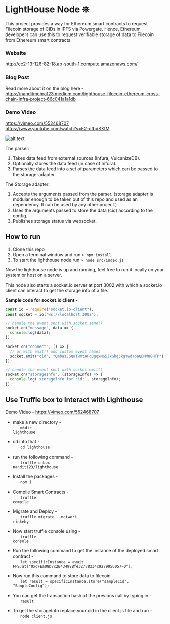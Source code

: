 # LightHouse Node ⛯
This project provides a way for Ethereum smart contracts to request Filecoin storage of CIDs in IPFS via Powergate. Hence, Ethereum developers can use this to request verifiable storage of data to Filecoin from Ethereum smart contracts. 

### Website
http://ec2-13-126-82-18.ap-south-1.compute.amazonaws.com/
### Blog Post
Read more about it on the blog here - https://nanditmehra123.medium.com/lighthouse-filecoin-ethereum-cross-chain-infra-project-66c041a1a1db
### Demo Video 
https://vimeo.com/552468707 <br>
https://www.youtube.com/watch?v=E2-cfbdSXtM

![alt text](https://github.com/nandit123/lighthouse/blob/master/res/lighthouse.png?raw=true)

The parser:

1. Takes data feed from external sources (Infura, VulcanizeDB).
2. Optionally stores the data feed (in case of Infura).
3. Parses the data feed into a set of parameters which can be passed to the storage-adapter.

The Storage adapter:

1. Accepts the arguments passed from the parser. (storage adapter is modular enough to be taken out of this repo and used as an dependency. It can be used by any other project.)
2. Uses the arguments passed to store the data (cid) according to the config.
3. Publishes storage status via websocket.

## How to run

1. Clone this repo
2. Open a terminal window and run `> npm install`
3. To start the lighthouse node run `> node src/index.js`

Now the lighthouse node is up and running, feel free to run it locally on your system or host on a server. 

This node also starts a socket.io server at port 3002 with which a socket.io client can interact to get the storage info of a file.

**Sample code for socket.io client -** 
```js
const io = require("socket.io-client");
const socket = io("ws://localhost:3002");

// handle the event sent with socket.send()
socket.on("message", data => {
  console.log(data);
});

socket.on("connect", () => {
  // or with emit() and custom event names
  socket.emit("cid", "QmbazJSQWTwmtAFqDgqxMG5JxGhg3kgYwdapaQDMM88HTP"); // put in your <cid> here for which storage-info is requested
});

// handle the event sent with socket.emit()
socket.on("storageInfo", (storageInfo) => {
  console.log('storageInfo for cid:', storageInfo);
});
```

## Use Truffle box to Interact with Lighthouse
Demo Video - https://vimeo.com/552468707
- make a new directory - <br>
&nbsp;&nbsp;&nbsp;&nbsp;&nbsp;&nbsp;<code>mkdir lighthouse</code><br>
- cd into that - <br>
&nbsp;&nbsp;&nbsp;&nbsp;&nbsp;&nbsp;<code>cd lighthouse</code><br>
- run the following command - <br>
&nbsp;&nbsp;&nbsp;&nbsp;&nbsp;&nbsp;<code>truffle unbox nandit123/lighthouse</code><br>
- Install the packages - <br>
&nbsp;&nbsp;&nbsp;&nbsp;&nbsp;&nbsp;<code>npm i</code><br>
- Compile Smart Contracts - <br>
&nbsp;&nbsp;&nbsp;&nbsp;&nbsp;&nbsp;<code>truffle compile</code><br>
- Migrate and Deploy - <br> 
&nbsp;&nbsp;&nbsp;&nbsp;&nbsp;&nbsp;<code>truffle migrate --network rinkeby</code><br>
- Now start truffle console using - <br>
&nbsp;&nbsp;&nbsp;&nbsp;&nbsp;&nbsp;<code>truffle console</code><br>
- Run the following command to get the instance of the deployed smart contract - <br>
&nbsp;&nbsp;&nbsp;&nbsp;&nbsp;&nbsp;<code>let specificInstance = await FPS.at("0xdFEa08D7c2B43498Bfe32778334c9279956057F0");</code><br>
- Now run this command to store data to filecoin - <br>
&nbsp;&nbsp;&nbsp;&nbsp;&nbsp;&nbsp;<code>let result = specificInstance.store("sampleCid", "SampleConfig");</code><br>
- You can get the transaction hash of the previous call by typing in - <br>
&nbsp;&nbsp;&nbsp;&nbsp;&nbsp;&nbsp;<code>result</code><br>

- To get the storageInfo replace your cid in the client.js file and run - <br>
&nbsp;&nbsp;&nbsp;&nbsp;&nbsp;&nbsp;<code>node client.js</code>

